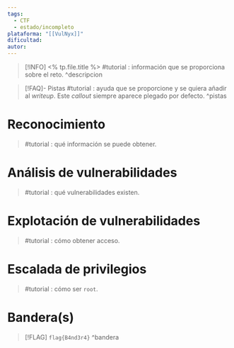 ```yaml
---
tags:
  - CTF
  - estado/incompleto
plataforma: "[[VulNyx]]"
dificultad:
autor:
---
```

> [!INFO] <% tp.file.title %>
>  #tutorial : información que se proporciona sobre el reto.
^descripcion

> [!FAQ]- Pistas
> #tutorial : ayuda que se proporcione y se quiera añadir al *writeup*.
> Este *callout* siempre aparece plegado por defecto.
^pistas

# Reconocimiento

> #tutorial : qué información se puede obtener.

# Análisis de vulnerabilidades

> #tutorial : qué vulnerabilidades existen.
# Explotación de vulnerabilidades

> #tutorial : cómo obtener acceso.

# Escalada de privilegios

> #tutorial : cómo ser `root`.

# Bandera(s)

> [!FLAG] `flag{B4nd3r4}`
^bandera
